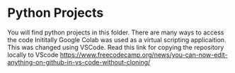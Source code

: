# Python Projects
You will find python projects in this folder. There are many ways to access the code
Inititally Google Colab was used as a virtual scripting applicaition. This was changed using VSCode. 
Read this link for copying the repository locally to VScode 
https://www.freecodecamp.org/news/you-can-now-edit-anything-on-github-in-vs-code-without-cloning/
